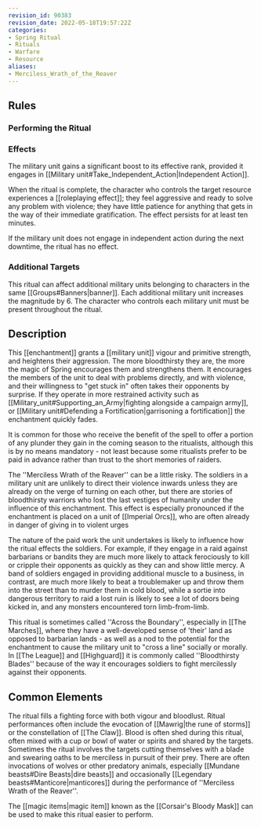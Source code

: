 ```yaml
---
revision_id: 90383
revision_date: 2022-05-18T19:57:22Z
categories:
- Spring Ritual
- Rituals
- Warfare
- Resource
aliases:
- Merciless_Wrath_of_the_Reaver
---
```


## Rules

### Performing the Ritual
 



### Effects
The military unit gains a significant boost to its effective rank, provided it engages in [[Military unit#Take_Independent_Action|Independent Action]].  

When the ritual is complete, the character who controls the target resource experiences a [[roleplaying effect]]; they feel aggressive and ready to solve any problem with violence; they have little patience for anything that gets in the way of their immediate gratification. The effect persists for at least ten minutes.

  If the military unit does not engage in independent action during the next downtime, the ritual has no effect.

### Additional Targets
This ritual can affect additional military units belonging to characters in the same [[Groups#Banners|banner]]. Each additional military unit increases the magnitude by 6. The character who controls each military unit must be present throughout the ritual.

## Description
This [[enchantment]] grants a [[military unit]] vigour and primitive strength, and heightens their aggression. The more bloodthirsty they are, the more the magic of Spring encourages them and strengthens them. It encourages the members of the unit to deal with problems directly, and with violence, and their willingness to "get stuck in" often takes their opponents by surprise. If they operate in more restrained activity such as [[Military_unit#Supporting_an_Army|fighting alongside a campaign army]], or [[Military unit#Defending a Fortification|garrisoning a fortification]] the enchantment quickly fades.

It is common for those who receive the benefit of the spell to offer a portion of any plunder they gain in the coming season to the ritualists, although this is by no means mandatory - not least because some ritualists prefer to be paid in advance rather than trust to the short memories of raiders.

The ''Merciless Wrath of the Reaver'' can be a little risky. The soldiers in a military unit are unlikely to direct their violence inwards unless they are already on the verge of turning on each other, but there are stories of bloodthirsty warriors who lost the last vestiges of humanity under the influence of this enchantment. This effect is especially pronounced if the enchantment is placed on a unit of [[Imperial Orcs]], who are often already in danger of giving in to violent urges

The nature of the paid work the unit undertakes is likely to influence how the ritual effects the soldiers. For example, if they engage in a raid against barbarians or bandits they are much more likely to attack ferociously to kill or cripple their opponents as quickly as they can and show little mercy. A band of soldiers engaged in providing additional muscle to a business, in contrast, are much more likely to beat a troublemaker up and throw them into the street than to murder them in cold blood, while a sortie into dangerous territory to raid a lost ruin is likely to see a lot of doors being kicked in, and any monsters encountered torn limb-from-limb. 

This ritual is sometimes called ''Across the Boundary'', especially in [[The Marches]], where they have a well-developed sense of 'their' land as opposed to barbarian lands - as well as a nod to the potential for the enchantment to cause the military unit to "cross a line" socially or morally. In [[The League]] and [[Highguard]] it is commonly called ''Bloodthirsty Blades'' because of the way it encourages soldiers to fight mercilessly against their opponents.

## Common Elements
The ritual fills a fighting force with both vigour and bloodlust. Ritual performances often include the evocation of [[Mawrig|the rune of storms]] or the constellation of [[The Claw]]. Blood is often shed during this ritual, often mixed with a cup or bowl of water or spirits and shared by the targets. Sometimes the ritual involves the targets cutting themselves with a blade and swearing oaths to be merciless in pursuit of their prey. There are often invocations of wolves or other predatory animals, especially [[Mundane beasts#Dire Beasts|dire beasts]]  and occasionally [[Legendary beasts#Manticore|manticores]] during the performance of ''Merciless Wrath of the Reaver''. 

The [[magic items|magic item]] known as the [[Corsair's Bloody Mask]] can be used to make this ritual easier to perform.



